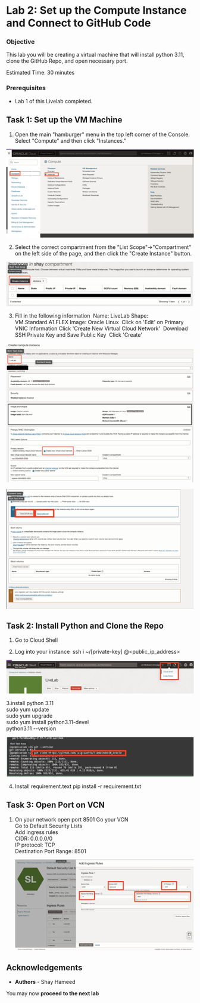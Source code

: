 # Lab 2: Set up the Compute Instance and Connect to GitHub Code

### Objective 
This lab you will be creating a virtual machine that will install python 3.11, clone the GitHub Repo, and open necessary port. 

Estimated Time: 30 minutes

### Prerequisites
* Lab 1 of this Livelab completed.



## Task 1: Set up the VM Machine

1. Open the main "hamburger" menu in the top left corner of the Console. Select "Compute" and then click "Instances." <br>

![Selecting Compute from Hamburger Menu](images/hamburger-menu-compute1.png)

2. Select the correct compartment from the "List Scope"→"Compartment" on the left side of the page, and then click the "Create Instance" button. <br>


![Clicking Create Compute Instance Button](images/compute-instance-create-instance-button1.png)

3. Fill in the following information 
    Name: LiveLab
    Shape: VM.Standard.A1.FLEX
    Image: Oracle Linux 
    Click on 'Edit' on Primary VNIC Information
    Click 'Create New Virtual Cloud Network' 
    Download SSH Private Key and Save Public Key 
    Click 'Create' <br>


![Creation Page of the VM](images/on-creation-vm1.png)

![Downloading the Private/Public Keys](images/download-private-public-key1.png)


## Task 2: Install Python and Clone the Repo
1. Go to Cloud Shell <br>

2. Log into your instance 
    ssh i ~/[private-key] <username>@<public_ip_address> <br>


![Opening Cloud Shell](images/open-cloud-shell1.png)


3.install python 3.11 <br>
    sudo yum update <br>
    sudo yum upgrade <br>
    sudo yum install python3.11-devel <br>
    python3.11 --version <br>


![Clone Repo](images/clone-repo1.png)

4. Install requirement.text
   pip install -r requirement.txt <br>


## Task 3: Open Port on VCN

1. On your network open port 8501
   Go your VCN <br>
   Go to Default Security Lists <br>
   Add ingress rules <br>
    CIDR: 0.0.0.0/0 <br> 
    IP protocol: TCP <br>
    Destination Port Range: 8501 <br>

  
   ![Open Port 8501](images/vcn-port-opening1.png)

## **Acknowledgements**

* **Authors** - Shay Hameed

You may now **proceed to the next lab**

